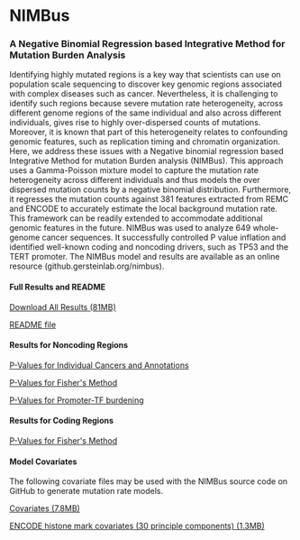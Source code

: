 # NIMBus
### A Negative Binomial Regression based Integrative Method for Mutation Burden Analysis
Identifying highly mutated regions is a key way that scientists can use on population scale sequencing to discover key genomic regions associated with complex diseases such as cancer. Nevertheless, it is challenging to identify such regions because severe mutation rate heterogeneity, across different genome regions of the same individual and also across different individuals, gives rise to highly over-dispersed counts of mutations. Moreover, it is known that part of this heterogeneity relates to confounding genomic features, such as replication timing and chromatin organization. Here, we address these issues with a Negative binomial regression based Integrative Method for mutation Burden analysis (NIMBus). This approach uses a Gamma-Poisson mixture model to capture the mutation rate heterogeneity across different individuals and thus models the over dispersed mutation counts by a negative binomial distribution. Furthermore, it regresses the mutation counts against 381 features extracted from REMC and ENCODE to accurately estimate the local background mutation rate. This framework can be readily extended to accommodate additional genomic features in the future. NIMBus was used to analyze 649 whole-genome cancer sequences. It successfully controlled P value inflation and identified well-known coding and noncoding drivers, such as TP53 and the TERT promoter. The NIMBus model and results are available as an online resource (github.gersteinlab.org/nimbus).

#### Full Results and README
[Download All Results (81MB)](http://files.gersteinlab.org/public-docs/2019/06.15/all-results.zip)

[README file](http://files.gersteinlab.org/public-docs/2019/06.15/README.txt)
#### Results for Noncoding Regions
[P-Values for Individual Cancers and Annotations](http://files.gersteinlab.org/public-docs/2019/06.15/noncoding-individual.zip) 

[P-Values for Fisher's Method](http://files.gersteinlab.org/public-docs/2019/06.15/noncoding-fisher.zip)

[P-Values for Promoter-TF burdening](http://files.gersteinlab.org/public-docs/2019/06.15/promoter-TF-burden.zip)
#### Results for Coding Regions 
[P-Values for Fisher's Method](http://files.gersteinlab.org/public-docs/2019/06.15/coding-fisher.zip)
#### Model Covariates
The following covariate files may be used with the NIMBus source code on GitHub to generate mutation rate models.

[Covariates (7.8MB)](http://files.gersteinlab.org/public-docs/2019/06.15/chrY.rm.cov.merge.hg19.1mb.txt)

[ENCODE histone mark covariates (30 principle components) (1.3MB)](http://files.gersteinlab.org/public-docs/2019/06.15/1Mb_pca_covariates_top30)
